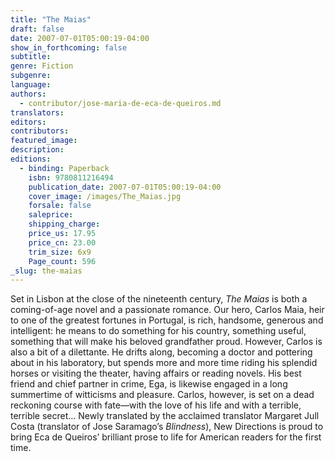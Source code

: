 ```yaml
---
title: "The Maias"
draft: false
date: 2007-07-01T05:00:19-04:00
show_in_forthcoming: false
subtitle:
genre: Fiction
subgenre:
language:
authors:
  - contributor/jose-maria-de-eca-de-queiros.md
translators:
editors:
contributors:
featured_image:
description:
editions:
  - binding: Paperback
    isbn: 9780811216494
    publication_date: 2007-07-01T05:00:19-04:00
    cover_image: /images/The_Maias.jpg
    forsale: false
    saleprice:
    shipping_charge:
    price_us: 17.95
    price_cn: 23.00
    trim_size: 6x9
    Page_count: 596
_slug: the-maias
---
```


Set in Lisbon at the close of the nineteenth century, _The Maias_ is both a coming-of-age novel and a passionate romance. Our hero, Carlos Maia, heir to one of the greatest fortunes in Portugal, is rich, handsome, generous and intelligent: he means to do something for his country, something useful, something that will make his beloved grandfather proud. However, Carlos is also a bit of a dilettante. He drifts along, becoming a doctor and pottering about in his laboratory, but spends more and more time riding his splendid horses or visiting the theater, having affairs or reading novels. His best friend and chief partner in crime, Ega, is likewise engaged in a long summertime of witticisms and pleasure. Carlos, however, is set on a dead reckoning course with fate—with the love of his life and with a terrible, terrible secret... Newly translated by the acclaimed translator Margaret Jull Costa (translator of Jose Saramago’s _Blindness_), New Directions is proud to bring Eca de Queiros’ brilliant prose to life for American readers for the first time.

